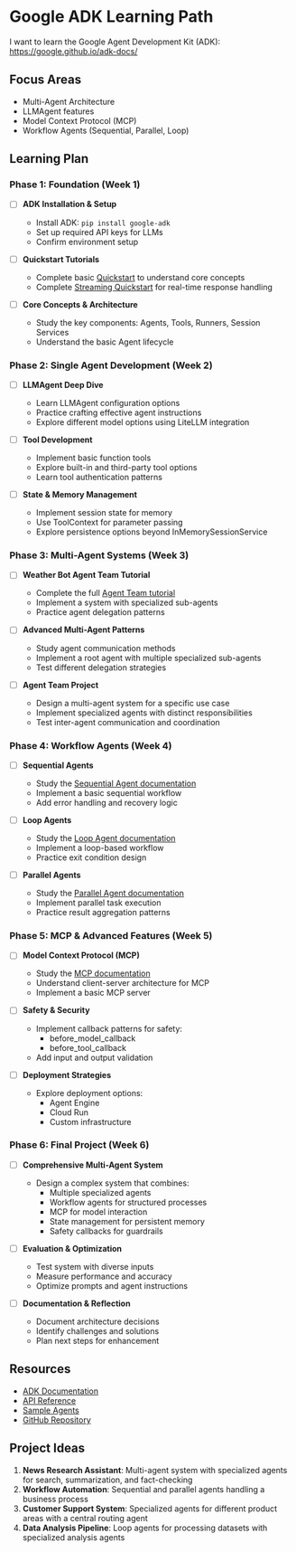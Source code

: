 # Google ADK Learning Path

I want to learn the Google Agent Development Kit (ADK): https://google.github.io/adk-docs/

## Focus Areas
- Multi-Agent Architecture
- LLMAgent features
- Model Context Protocol (MCP) 
- Workflow Agents (Sequential, Parallel, Loop)

## Learning Plan

### Phase 1: Foundation (Week 1)
- [ ] **ADK Installation & Setup**
  - Install ADK: `pip install google-adk`
  - Set up required API keys for LLMs
  - Confirm environment setup

- [ ] **Quickstart Tutorials**
  - Complete basic [Quickstart](https://google.github.io/adk-docs/get-started/quickstart/) to understand core concepts
  - Complete [Streaming Quickstart](https://google.github.io/adk-docs/get-started/quickstart-streaming/) for real-time response handling

- [ ] **Core Concepts & Architecture**
  - Study the key components: Agents, Tools, Runners, Session Services
  - Understand the basic Agent lifecycle

### Phase 2: Single Agent Development (Week 2)
- [ ] **LLMAgent Deep Dive**
  - Learn LLMAgent configuration options
  - Practice crafting effective agent instructions
  - Explore different model options using LiteLLM integration

- [ ] **Tool Development**
  - Implement basic function tools
  - Explore built-in and third-party tool options
  - Learn tool authentication patterns

- [ ] **State & Memory Management**
  - Implement session state for memory
  - Use ToolContext for parameter passing
  - Explore persistence options beyond InMemorySessionService

### Phase 3: Multi-Agent Systems (Week 3)
- [ ] **Weather Bot Agent Team Tutorial**
  - Complete the full [Agent Team tutorial](https://google.github.io/adk-docs/tutorials/agent-team/)
  - Implement a system with specialized sub-agents
  - Practice agent delegation patterns

- [ ] **Advanced Multi-Agent Patterns**
  - Study agent communication methods
  - Implement a root agent with multiple specialized sub-agents
  - Test different delegation strategies

- [ ] **Agent Team Project**
  - Design a multi-agent system for a specific use case
  - Implement specialized agents with distinct responsibilities
  - Test inter-agent communication and coordination

### Phase 4: Workflow Agents (Week 4)
- [ ] **Sequential Agents**
  - Study the [Sequential Agent documentation](https://google.github.io/adk-docs/agents/workflow-agents/sequential-agents/)
  - Implement a basic sequential workflow
  - Add error handling and recovery logic

- [ ] **Loop Agents**
  - Study the [Loop Agent documentation](https://google.github.io/adk-docs/agents/workflow-agents/loop-agents/)
  - Implement a loop-based workflow
  - Practice exit condition design

- [ ] **Parallel Agents**
  - Study the [Parallel Agent documentation](https://google.github.io/adk-docs/agents/workflow-agents/parallel-agents/)
  - Implement parallel task execution
  - Practice result aggregation patterns

### Phase 5: MCP & Advanced Features (Week 5)
- [ ] **Model Context Protocol (MCP)**
  - Study the [MCP documentation](https://google.github.io/adk-docs/mcp/)
  - Understand client-server architecture for MCP
  - Implement a basic MCP server

- [ ] **Safety & Security**
  - Implement callback patterns for safety:
    - before_model_callback
    - before_tool_callback
  - Add input and output validation

- [ ] **Deployment Strategies**
  - Explore deployment options:
    - Agent Engine
    - Cloud Run
    - Custom infrastructure

### Phase 6: Final Project (Week 6)
- [ ] **Comprehensive Multi-Agent System**
  - Design a complex system that combines:
    - Multiple specialized agents
    - Workflow agents for structured processes
    - MCP for model interaction
    - State management for persistent memory
    - Safety callbacks for guardrails

- [ ] **Evaluation & Optimization**
  - Test system with diverse inputs
  - Measure performance and accuracy
  - Optimize prompts and agent instructions

- [ ] **Documentation & Reflection**
  - Document architecture decisions
  - Identify challenges and solutions
  - Plan next steps for enhancement

## Resources
- [ADK Documentation](https://google.github.io/adk-docs/)
- [API Reference](https://google.github.io/adk-docs/api/)
- [Sample Agents](https://google.github.io/adk-docs/get-started/sample-agents/)
- [GitHub Repository](https://github.com/google/adk-python)

## Project Ideas
1. **News Research Assistant**: Multi-agent system with specialized agents for search, summarization, and fact-checking
2. **Workflow Automation**: Sequential and parallel agents handling a business process
3. **Customer Support System**: Specialized agents for different product areas with a central routing agent
4. **Data Analysis Pipeline**: Loop agents for processing datasets with specialized analysis agents



